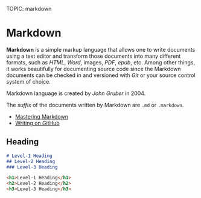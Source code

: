 TOPIC: markdown

# Markdown

**Markdown** is a simple markup language that allows one to write documents
using a text editor and transform those documents into many different formats,
such as *HTML*, *Word*, images, *PDF*, *epub*, etc.
Among other things, it works beautifully for documenting source code since the
Markdown documents can be checked in and versioned with *Git* or your source
control system of choice.

Markdown language is created by *John Gruber* in 2004.

The *suffix* of the documents written by Markdown are `.md` or `.markdown`.

- [Mastering Markdown](https://guides.github.com/features/mastering-markdown/)
- [Writing on GitHub](https://help.github.com/categories/writing-on-github/)

## Heading

```markdown
# Level-1 Heading
## Level-2 Heading
### Level-3 Heading
```

```html
<h1>Level-1 Heading</h1>
<h2>Level-2 Heading</h2>
<h3>Level-3 Heading</h3>
```
